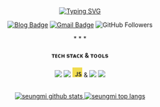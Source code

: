 <div align="center">
<a href="https://git.io/typing-svg"><img src="https://readme-typing-svg.demolab.com?font=Rozha+One&size=25&duration=4500&pause=500&color=858585&center=true&vCenter=true&multiline=true&width=500&height=80&lines=Hi+there+%F0%9F%91%8B+;An+aspirant+FE+developer+woo+seung+mi" alt="Typing SVG" /></a>

[![Blog Badge](https://img.shields.io/badge/-tistory-ed8544?style=flat-square&logo=Tistory&logoColor=white&link=https://joyce-w0w-b.tistory.com/)](https://joyce-w0w-b.tistory.com/)
[![Gmail Badge](https://img.shields.io/badge/Gmail-cd5b58?style=flat-square&logo=Gmail&logoColor=white&link=mailto:seungmi.dev@gmail.com)](mailto:jjuhee0913@gmail.com)
![GitHub Followers](https://img.shields.io/github/followers/wSeungMi?style=social)

<p> * * * </p>
</div>

<div align="center">
<h4> ᴛᴇᴄʜ sᴛᴀᴄᴋ & ᴛᴏᴏʟs </h4>
  
<p>
  <code><img height="22" src="https://user-images.githubusercontent.com/104605709/189590833-9b1c9bfa-9c86-4e91-a920-2f771ee42d87.png"></code>
  <code><img height="22" src="https://user-images.githubusercontent.com/104605709/189591092-346e326b-2fe2-405c-b00b-e76fcf71c2ae.png"></code>
  <code><img height="22" src="https://raw.githubusercontent.com/github/explore/80688e429a7d4ef2fca1e82350fe8e3517d3494d/topics/javascript/javascript.png"></code>
&
<code><img height="22" src="https://user-images.githubusercontent.com/104605709/189591442-9fd5fe67-57b3-456e-9b7c-2d08364877b5.png"></code>
  <code><img height="22" src="https://user-images.githubusercontent.com/104605709/189591436-e7bddb86-5a18-438a-a8e8-2af30e14ba35.png"></code>
</p>

<br />

<a href="https://github.com/wSeungMi"> 
  <img alt="seungmi github stats" width="35%" src="https://github-readme-stats.vercel.app/api?username=wSeungMi" />
  <img alt="seungmi top langs" width="25%" src="https://github-readme-stats.vercel.app/api/top-langs/?username=wSeungMi&langs_count=2" href="https://github.com/wSeungMi">
</a>

</div>


